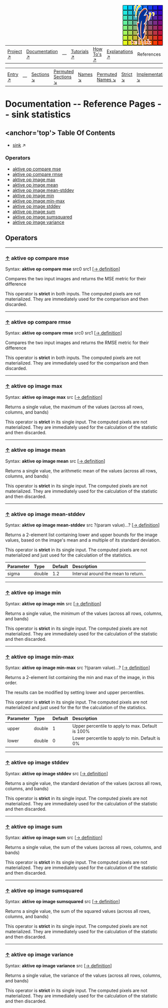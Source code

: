 <img src='../assets/aktive-logo-128.png' style='float:right;'>

||||||||
|---|---|---|---|---|---|---|
|[Project ↗](../../README.md)|[Documentation ↗](../index.md)|&mdash;|[Tutorials ↗](../tutorials.md)|[How To's ↗](../howtos.md)|[Explanations ↗](../explanations.md)|References|

|||||||||
|---|---|---|---|---|---|---|---|
|[Entry ↗](index.md)|&mdash;|[Sections ↘](bysection.md)|[Permuted Sections ↘](bypsection.md)|[Names ↘](byname.md)|[Permuted Names ↘](bypname.md)|[Strict ↘](strict.md)|[Implementations ↘](bylang.md)|

# Documentation -- Reference Pages -- sink statistics

## <anchor='top'> Table Of Contents

  - [sink](sink.md) ↗


### Operators

 - [aktive op compare mse](#op_compare_mse)
 - [aktive op compare rmse](#op_compare_rmse)
 - [aktive op image max](#op_image_max)
 - [aktive op image mean](#op_image_mean)
 - [aktive op image mean-stddev](#op_image_mean_stddev)
 - [aktive op image min](#op_image_min)
 - [aktive op image min-max](#op_image_min_max)
 - [aktive op image stddev](#op_image_stddev)
 - [aktive op image sum](#op_image_sum)
 - [aktive op image sumsquared](#op_image_sumsquared)
 - [aktive op image variance](#op_image_variance)

## Operators

---
### [↑](#top) <a name='op_compare_mse'></a> aktive op compare mse

Syntax: __aktive op compare mse__ src0 src1 [[→ definition](../../../../file?ci=trunk&ln=5&name=etc/sink/compare.tcl)]

Compares the two input images and returns the MSE metric for their difference

This operator is __strict__ in both inputs. The computed pixels are not materialized. They are immediately used for the comparison and then discarded.


---
### [↑](#top) <a name='op_compare_rmse'></a> aktive op compare rmse

Syntax: __aktive op compare rmse__ src0 src1 [[→ definition](../../../../file?ci=trunk&ln=5&name=etc/sink/compare.tcl)]

Compares the two input images and returns the RMSE metric for their difference

This operator is __strict__ in both inputs. The computed pixels are not materialized. They are immediately used for the comparison and then discarded.


---
### [↑](#top) <a name='op_image_max'></a> aktive op image max

Syntax: __aktive op image max__ src [[→ definition](../../../../file?ci=trunk&ln=11&name=etc/sink/statistics.tcl)]

Returns a single value, the maximum of the values (across all rows, columns, and bands)

This operator is __strict__ in its single input. The computed pixels are not materialized. They are immediately used for the calculation of the statistic and then discarded.


---
### [↑](#top) <a name='op_image_mean'></a> aktive op image mean

Syntax: __aktive op image mean__ src [[→ definition](../../../../file?ci=trunk&ln=11&name=etc/sink/statistics.tcl)]

Returns a single value, the arithmetic mean of the values (across all rows, columns, and bands)

This operator is __strict__ in its single input. The computed pixels are not materialized. They are immediately used for the calculation of the statistic and then discarded.


---
### [↑](#top) <a name='op_image_mean_stddev'></a> aktive op image mean-stddev

Syntax: __aktive op image mean-stddev__ src ?(param value)...? [[→ definition](../../../../file?ci=trunk&ln=74&name=etc/sink/statistics.tcl)]

Returns a 2-element list containing lower and upper bounds for the image values, based on the image's mean and a multiple of its standard deviation.

This operator is __strict__ in its single input. The computed pixels are not materialized and just used for the calculation of the statistics.

|Parameter|Type|Default|Description|
|:---|:---|:---|:---|
|sigma|double|1.2|Interval around the mean to return.|

---
### [↑](#top) <a name='op_image_min'></a> aktive op image min

Syntax: __aktive op image min__ src [[→ definition](../../../../file?ci=trunk&ln=11&name=etc/sink/statistics.tcl)]

Returns a single value, the minimum of the values (across all rows, columns, and bands)

This operator is __strict__ in its single input. The computed pixels are not materialized. They are immediately used for the calculation of the statistic and then discarded.


---
### [↑](#top) <a name='op_image_min_max'></a> aktive op image min-max

Syntax: __aktive op image min-max__ src ?(param value)...? [[→ definition](../../../../file?ci=trunk&ln=44&name=etc/sink/statistics.tcl)]

Returns a 2-element list containing the min and max of the image, in this order.

The results can be modified by setting lower and upper percentiles.

This operator is __strict__ in its single input. The computed pixels are not materialized and just used for the for the calculation of the statistics.

|Parameter|Type|Default|Description|
|:---|:---|:---|:---|
|upper|double|1|Upper percentile to apply to max. Default is 100%|
|lower|double|0|Lower percentile to apply to min. Default is 0%|

---
### [↑](#top) <a name='op_image_stddev'></a> aktive op image stddev

Syntax: __aktive op image stddev__ src [[→ definition](../../../../file?ci=trunk&ln=11&name=etc/sink/statistics.tcl)]

Returns a single value, the standard deviation of the values (across all rows, columns, and bands)

This operator is __strict__ in its single input. The computed pixels are not materialized. They are immediately used for the calculation of the statistic and then discarded.


---
### [↑](#top) <a name='op_image_sum'></a> aktive op image sum

Syntax: __aktive op image sum__ src [[→ definition](../../../../file?ci=trunk&ln=11&name=etc/sink/statistics.tcl)]

Returns a single value, the sum of the values (across all rows, columns, and bands)

This operator is __strict__ in its single input. The computed pixels are not materialized. They are immediately used for the calculation of the statistic and then discarded.


---
### [↑](#top) <a name='op_image_sumsquared'></a> aktive op image sumsquared

Syntax: __aktive op image sumsquared__ src [[→ definition](../../../../file?ci=trunk&ln=11&name=etc/sink/statistics.tcl)]

Returns a single value, the sum of the squared values (across all rows, columns, and bands)

This operator is __strict__ in its single input. The computed pixels are not materialized. They are immediately used for the calculation of the statistic and then discarded.


---
### [↑](#top) <a name='op_image_variance'></a> aktive op image variance

Syntax: __aktive op image variance__ src [[→ definition](../../../../file?ci=trunk&ln=11&name=etc/sink/statistics.tcl)]

Returns a single value, the variance of the values (across all rows, columns, and bands)

This operator is __strict__ in its single input. The computed pixels are not materialized. They are immediately used for the calculation of the statistic and then discarded.


